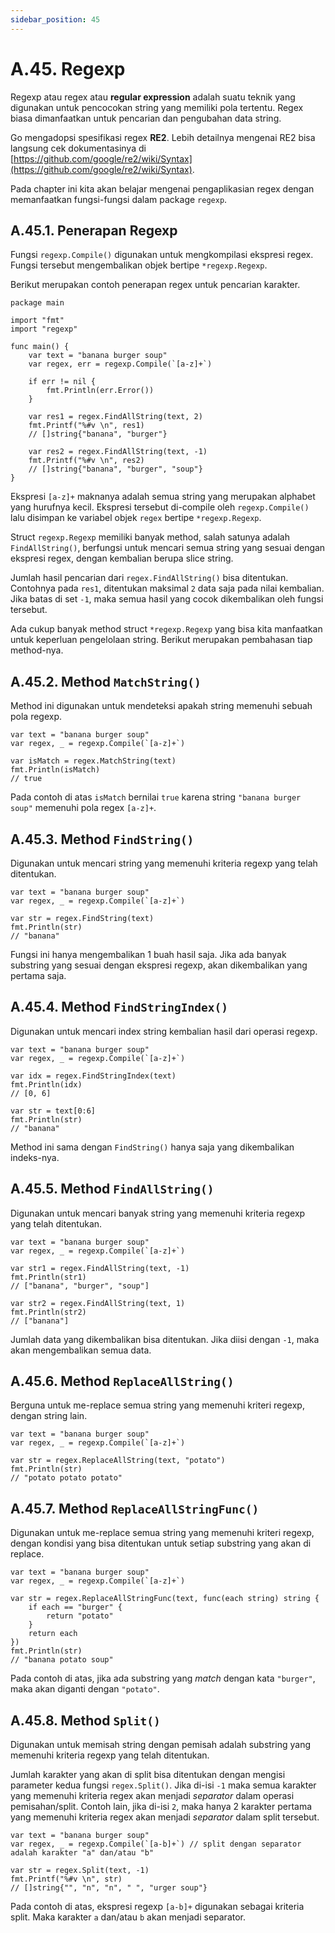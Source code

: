 ```yaml
---
sidebar_position: 45
---
```


# A.45. Regexp


Regexp atau regex atau  **regular expression**  adalah suatu teknik yang digunakan untuk pencocokan string yang memiliki pola tertentu. Regex biasa dimanfaatkan untuk pencarian dan pengubahan data string.

Go mengadopsi spesifikasi regex  **RE2**. Lebih detailnya mengenai RE2 bisa langsung cek dokumentasinya di  [https://github.com/google/re2/wiki/Syntax](https://github.com/google/re2/wiki/Syntax).

Pada chapter ini kita akan belajar mengenai pengaplikasian regex dengan memanfaatkan fungsi-fungsi dalam package  `regexp`.

## A.45.1. Penerapan Regexp

Fungsi  `regexp.Compile()`  digunakan untuk mengkompilasi ekspresi regex. Fungsi tersebut mengembalikan objek bertipe  `*regexp.Regexp`.

Berikut merupakan contoh penerapan regex untuk pencarian karakter.

```
package main

import "fmt"
import "regexp"

func main() {
    var text = "banana burger soup"
    var regex, err = regexp.Compile(`[a-z]+`)

    if err != nil {
        fmt.Println(err.Error())
    }

    var res1 = regex.FindAllString(text, 2)
    fmt.Printf("%#v \n", res1)
    // []string{"banana", "burger"}

    var res2 = regex.FindAllString(text, -1)
    fmt.Printf("%#v \n", res2)
    // []string{"banana", "burger", "soup"}
}
```
Ekspresi  `[a-z]+`  maknanya adalah semua string yang merupakan alphabet yang hurufnya kecil. Ekspresi tersebut di-compile oleh  `regexp.Compile()`  lalu disimpan ke variabel objek  `regex`  bertipe  `*regexp.Regexp`.

Struct  `regexp.Regexp`  memiliki banyak method, salah satunya adalah  `FindAllString()`, berfungsi untuk mencari semua string yang sesuai dengan ekspresi regex, dengan kembalian berupa slice string.

Jumlah hasil pencarian dari  `regex.FindAllString()`  bisa ditentukan. Contohnya pada  `res1`, ditentukan maksimal  `2`  data saja pada nilai kembalian. Jika batas di set  `-1`, maka semua hasil yang cocok dikembalikan oleh fungsi tersebut.

Ada cukup banyak method struct  `*regexp.Regexp`  yang bisa kita manfaatkan untuk keperluan pengelolaan string. Berikut merupakan pembahasan tiap method-nya.

## A.45.2. Method  `MatchString()`

Method ini digunakan untuk mendeteksi apakah string memenuhi sebuah pola regexp.

```
var text = "banana burger soup"
var regex, _ = regexp.Compile(`[a-z]+`)

var isMatch = regex.MatchString(text)
fmt.Println(isMatch)
// true
```

Pada contoh di atas  `isMatch`  bernilai  `true`  karena string  `"banana burger soup"`  memenuhi pola regex  `[a-z]+`.

## A.45.3. Method  `FindString()`

Digunakan untuk mencari string yang memenuhi kriteria regexp yang telah ditentukan.

```
var text = "banana burger soup"
var regex, _ = regexp.Compile(`[a-z]+`)

var str = regex.FindString(text)
fmt.Println(str)
// "banana"

```

Fungsi ini hanya mengembalikan 1 buah hasil saja. Jika ada banyak substring yang sesuai dengan ekspresi regexp, akan dikembalikan yang pertama saja.

## A.45.4. Method  `FindStringIndex()`

Digunakan untuk mencari index string kembalian hasil dari operasi regexp.

```
var text = "banana burger soup"
var regex, _ = regexp.Compile(`[a-z]+`)

var idx = regex.FindStringIndex(text)
fmt.Println(idx)
// [0, 6]

var str = text[0:6]
fmt.Println(str)
// "banana"
```

Method ini sama dengan  `FindString()`  hanya saja yang dikembalikan indeks-nya.

## A.45.5. Method  `FindAllString()`

Digunakan untuk mencari banyak string yang memenuhi kriteria regexp yang telah ditentukan.

```
var text = "banana burger soup"
var regex, _ = regexp.Compile(`[a-z]+`)

var str1 = regex.FindAllString(text, -1)
fmt.Println(str1)
// ["banana", "burger", "soup"]

var str2 = regex.FindAllString(text, 1)
fmt.Println(str2)
// ["banana"]
```

Jumlah data yang dikembalikan bisa ditentukan. Jika diisi dengan  `-1`, maka akan mengembalikan semua data.

## A.45.6. Method  `ReplaceAllString()`

Berguna untuk me-replace semua string yang memenuhi kriteri regexp, dengan string lain.

```
var text = "banana burger soup"
var regex, _ = regexp.Compile(`[a-z]+`)

var str = regex.ReplaceAllString(text, "potato")
fmt.Println(str)
// "potato potato potato"
```

## A.45.7. Method  `ReplaceAllStringFunc()`

Digunakan untuk me-replace semua string yang memenuhi kriteri regexp, dengan kondisi yang bisa ditentukan untuk setiap substring yang akan di replace.

```
var text = "banana burger soup"
var regex, _ = regexp.Compile(`[a-z]+`)

var str = regex.ReplaceAllStringFunc(text, func(each string) string {
    if each == "burger" {
        return "potato"
    }
    return each
})
fmt.Println(str)
// "banana potato soup"
```

Pada contoh di atas, jika ada substring yang  _match_  dengan kata  `"burger"`, maka akan diganti dengan  `"potato"`.

## A.45.8. Method  `Split()`

Digunakan untuk memisah string dengan pemisah adalah substring yang memenuhi kriteria regexp yang telah ditentukan.

Jumlah karakter yang akan di split bisa ditentukan dengan mengisi parameter kedua fungsi  `regex.Split()`. Jika di-isi  `-1`  maka semua karakter yang memenuhi kriteria regex akan menjadi  _separator_  dalam operasi pemisahan/split. Contoh lain, jika di-isi  `2`, maka hanya 2 karakter pertama yang memenuhi kriteria regex akan menjadi  _separator_  dalam split tersebut.

```
var text = "banana burger soup"
var regex, _ = regexp.Compile(`[a-b]+`) // split dengan separator adalah karakter "a" dan/atau "b"

var str = regex.Split(text, -1)
fmt.Printf("%#v \n", str)
// []string{"", "n", "n", " ", "urger soup"}

```

Pada contoh di atas, ekspresi regexp  `[a-b]+`  digunakan sebagai kriteria split. Maka karakter  `a`  dan/atau  `b`  akan menjadi separator.